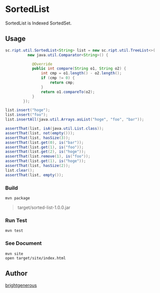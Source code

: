 # SortedList

SortedList is Indexed SortedSet.

## Usage

```java
sc.ript.util.SortedList<String> list = new sc.ript.util.TreeList<>(
          new java.util.Comparator<String>() {

            @Override
            public int compare(String o1, String o2) {
                int cmp = o1.length() - o2.length();
                if (cmp != 0) {
                    return cmp;
                }
                return o1.compareTo(o2);
            }
        });

list.insert("hoge");
list.insert("foo");
list.insertAll(java.util.Arrays.asList("hoge", "foo", "bar"));

assertThat(list, isA(java.util.List.class));
assertThat(list, not(empty()));
assertThat(list, hasSize(3));
assertThat(list.get(0), is("bar"));
assertThat(list.get(1), is("foo"));
assertThat(list.get(2), is("hoge"));
assertThat(list.remove(1), is("foo"));
assertThat(list.get(1), is("hoge"));
assertThat(list, hasSize(2));
list.clear();
assertThat(list, empty());
```

### Build
```
mvn package
```
> target/sorted-list-1.0.0.jar

### Run Test
```
mvn test
```

### See Document
```
mvn site
open target/site/index.html
```

## Author

[brightgenerous](https://github.com/brightgenerous)
